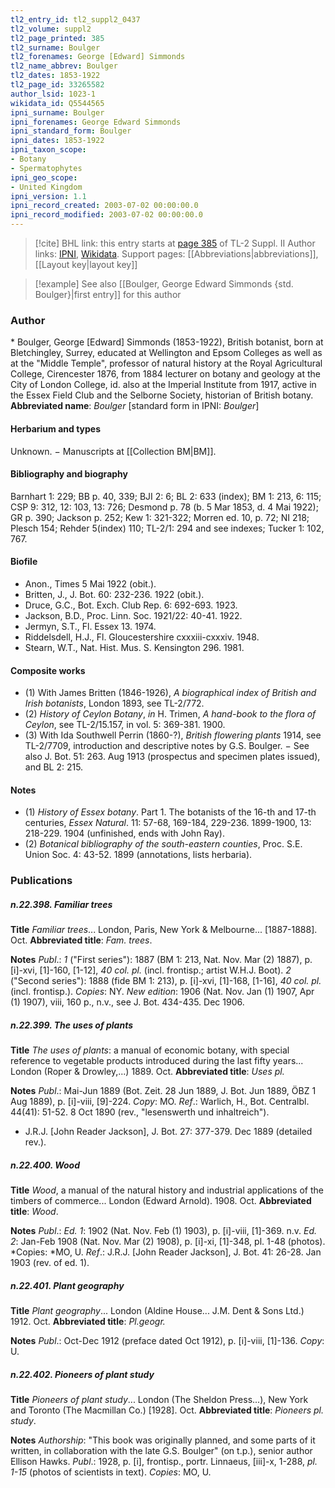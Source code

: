 ```yaml
---
tl2_entry_id: tl2_suppl2_0437
tl2_volume: suppl2
tl2_page_printed: 385
tl2_surname: Boulger
tl2_forenames: George [Edward] Simmonds
tl2_name_abbrev: Boulger
tl2_dates: 1853-1922
tl2_page_id: 33265582
author_lsid: 1023-1
wikidata_id: Q5544565
ipni_surname: Boulger
ipni_forenames: George Edward Simmonds
ipni_standard_form: Boulger
ipni_dates: 1853-1922
ipni_taxon_scope: 
- Botany
- Spermatophytes
ipni_geo_scope: 
- United Kingdom
ipni_version: 1.1
ipni_record_created: 2003-07-02 00:00:00.0
ipni_record_modified: 2003-07-02 00:00:00.0
---
```


> [!cite] BHL link: this entry starts at [page 385](https://www.biodiversitylibrary.org/page/33265582) of TL-2 Suppl. II
> Author links: [IPNI](https://www.ipni.org/a/1023-1), [Wikidata](https://www.wikidata.org/wiki/Q5544565). Support pages: [[Abbreviations|abbreviations]], [[Layout key|layout key]]

> [!example] See also [[Boulger, George Edward Simmonds {std. Boulger}|first entry]] for this author

### Author

\* Boulger, George \[Edward\] Simmonds (1853-1922), British botanist, born at Bletchingley, Surrey, educated at Wellington and Epsom Colleges as well as at the "Middle Temple", professor of natural history at the Royal Agricultural College, Cirencester 1876, from 1884 lecturer on botany and geology at the City of London College, id. also at the Imperial Institute from 1917, active in the Essex Field Club and the Selborne Society, historian of British botany. 
**Abbreviated name**: *Boulger* \[standard form in IPNI: *Boulger*\]

#### Herbarium and types

Unknown. − Manuscripts at [[Collection BM|BM]].

#### Bibliography and biography

Barnhart 1: 229; BB p. 40, 339; BJI 2: 6; BL 2: 633 (index); BM 1: 213, 6: 115; CSP 9: 312, 12: 103, 13: 726; Desmond p. 78 (b. 5 Mar 1853, d. 4 Mai 1922); GR p. 390; Jackson p. 252; Kew 1: 321-322; Morren ed. 10, p. 72; NI 218; Plesch 154; Rehder 5(index) 110; TL-2/1: 294 and see indexes; Tucker 1: 102, 767.

#### Biofile

- Anon., Times 5 Mai 1922 (obit.).
- Britten, J., J. Bot. 60: 232-236. 1922 (obit.).
- Druce, G.C., Bot. Exch. Club Rep. 6: 692-693. 1923.
- Jackson, B.D., Proc. Linn. Soc. 1921/22: 40-41. 1922.
- Jermyn, S.T., Fl. Essex 13. 1974.
- Riddelsdell, H.J., Fl. Gloucestershire cxxxiii-cxxxiv. 1948.
- Stearn, W.T., Nat. Hist. Mus. S. Kensington 296. 1981.

#### Composite works

- (1) With James Britten (1846-1926), *A biographical index of British and Irish botanists*, London 1893, see TL-2/772.
- (2) *History of Ceylon Botany*, *in* H. Trimen, *A hand-book to the flora of Ceylon*, see TL-2/15.157, in vol. 5: 369-381. 1900.
- (3) With Ida Southwell Perrin (1860-?), *British flowering plants* 1914, see TL-2/7709, introduction and descriptive notes by G.S. Boulger. − See also J. Bot. 51: 263. Aug 1913 (prospectus and specimen plates issued), and BL 2: 215.

#### Notes

- (1) *History of Essex botany*. Part 1. The botanists of the 16-th and 17-th centuries, *Essex Natural*. 11: 57-68, 169-184, 229-236. 1899-1900, 13: 218-229. 1904 (unfinished, ends with John Ray).
- (2) *Botanical bibliography of the south-eastern counties*, Proc. S.E. Union Soc. 4: 43-52. 1899 (annotations, lists herbaria).

### Publications

##### n.22.398. Familiar trees

**Title**
*Familiar trees*... London, Paris, New York & Melbourne... \[1887-1888\]. Oct.
**Abbreviated title**: *Fam. trees*.

**Notes**
*Publ*.: *1* ("First series"): 1887 (BM 1: 213, Nat. Nov. Mar (2) 1887), p. \[i\]-xvi, \[1\]-160, \[1-12\], *40 col. pl.* (incl. frontisp.; artist W.H.J. Boot).
*2* ("Second series"): 1888 (fide BM 1: 213), p. \[i\]-xvi, \[1\]-168, \[1-16\], *40 col. pl.* (incl. frontisp.).
*Copies*: NY.
*New edition*: 1906 (Nat. Nov. Jan (1) 1907, Apr (1) 1907), viii, 160 p., n.v., see J. Bot. 434-435. Dec 1906.

##### n.22.399. The uses of plants

**Title**
*The uses of plants*: a manual of economic botany, with special reference to vegetable products introduced during the last fifty years... London (Roper & Drowley,...) 1889. Oct.
**Abbreviated title**: *Uses pl.*

**Notes**
*Publ*.: Mai-Jun 1889 (Bot. Zeit. 28 Jun 1889, J. Bot. Jun 1889, ÖBZ 1 Aug 1889), p. \[i\]-viii, \[9\]-224. *Copy*: MO.
*Ref*.: Warlich, H., Bot. Centralbl. 44(41): 51-52. 8 Oct 1890 (rev., "lesenswerth und inhaltreich").
- J.R.J. \[John Reader Jackson\], J. Bot. 27: 377-379. Dec 1889 (detailed rev.).

##### n.22.400. Wood

**Title**
*Wood*, a manual of the natural history and industrial applications of the timbers of commerce... London (Edward Arnold). 1908. Oct.
**Abbreviated title**: *Wood*.

**Notes**
*Publ*.: *Ed. 1*: 1902 (Nat. Nov. Feb (1) 1903), p. \[i\]-viii, \[1\]-369. n.v.
*Ed. 2*: Jan-Feb 1908 (Nat. Nov. Mar (2) 1908), p. \[i\]-xi, \[1\]-348, pl. 1-48 (photos). *Copies: *MO, U.
*Ref*.: J.R.J. \[John Reader Jackson\], J. Bot. 41: 26-28. Jan 1903 (rev. of ed. 1).

##### n.22.401. Plant geography

**Title**
*Plant geography*... London (Aldine House... J.M. Dent & Sons Ltd.) 1912. Oct.
**Abbreviated title**: *Pl.geogr.*

**Notes**
*Publ*.: Oct-Dec 1912 (preface dated Oct 1912), p. \[i\]-viii, \[1\]-136. *Copy*: U.

##### n.22.402. Pioneers of plant study

**Title**
*Pioneers of plant study*... London (The Sheldon Press...), New York and Toronto (The Macmillan Co.) \[1928\]. Oct.
**Abbreviated title**: *Pioneers pl. study*.

**Notes**
*Authorship*: "This book was originally planned, and some parts of it written, in collaboration with the late G.S. Boulger" (on t.p.), senior author Ellison Hawks.
*Publ*.: 1928, p. \[i\], frontisp., portr. Linnaeus, \[iii\]-x, 1-288, *pl. 1-15* (photos of scientists in text). *Copies*: MO, U.

